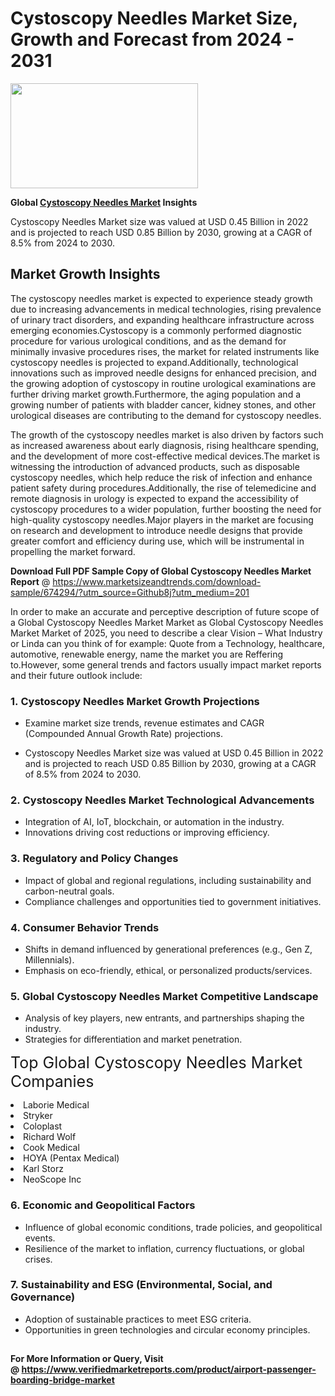 <H1>Cystoscopy Needles Market Size, Growth and Forecast from 2024 - 2031</H1><img class="aligncenter size-medium wp-image-584254" src="https://thirdeyenews.in/wp-content/uploads/2024/09/Global-Market-Research-300x168.jpeg" alt="" width="300" height="168" /><p><strong>Global&nbsp;<a href="https://www.marketsizeandtrends.com/download-sample/674294/?utm_source=Github8j?utm_medium=201">Cystoscopy Needles Market</a> Insights</strong></p><p>Cystoscopy Needles Market size was valued at USD 0.45 Billion in 2022 and is projected to reach USD 0.85 Billion by 2030, growing at a CAGR of 8.5% from 2024 to 2030.</p><p><h2>Market Growth Insights</h2> <p>The cystoscopy needles market is expected to experience steady growth due to increasing advancements in medical technologies, rising prevalence of urinary tract disorders, and expanding healthcare infrastructure across emerging economies.Cystoscopy is a commonly performed diagnostic procedure for various urological conditions, and as the demand for minimally invasive procedures rises, the market for related instruments like cystoscopy needles is projected to expand.Additionally, technological innovations such as improved needle designs for enhanced precision, and the growing adoption of cystoscopy in routine urological examinations are further driving market growth.Furthermore, the aging population and a growing number of patients with bladder cancer, kidney stones, and other urological diseases are contributing to the demand for cystoscopy needles.</p> <p>The growth of the cystoscopy needles market is also driven by factors such as increased awareness about early diagnosis, rising healthcare spending, and the development of more cost-effective medical devices.The market is witnessing the introduction of advanced products, such as disposable cystoscopy needles, which help reduce the risk of infection and enhance patient safety during procedures.Additionally, the rise of telemedicine and remote diagnosis in urology is expected to expand the accessibility of cystoscopy procedures to a wider population, further boosting the need for high-quality cystoscopy needles.Major players in the market are focusing on research and development to introduce needle designs that provide greater comfort and efficiency during use, which will be instrumental in propelling the market forward.</p><p><span class=""><strong>Download Full PDF Sample Copy of Global Cystoscopy Needles Market Report</strong> @ <a href="https://www.marketsizeandtrends.com/download-sample/674294/?utm_source=Github8j?utm_medium=201" target="_blank">https://www.marketsizeandtrends.com/download-sample/674294/?utm_source=Github8j?utm_medium=201</a></span></p><p>In order to make an accurate and perceptive description of future scope of a Global&nbsp;Cystoscopy Needles Market Market as Global&nbsp;Cystoscopy Needles Market Market of 2025, you need to describe a clear Vision &ndash; What Industry or Linda can you think of for example: Quote from a Technology, healthcare, automotive, renewable energy, name the market you are Reffering to.However, some general trends and factors usually impact market reports and their future outlook include:</p><h3>1.&nbsp;<strong>Cystoscopy Needles Market Growth Projections</strong></h3><ul><li>Examine market size trends, revenue estimates and CAGR (Compounded Annual Growth Rate) projections.</li><li><p>Cystoscopy Needles Market size was valued at USD 0.45 Billion in 2022 and is projected to reach USD 0.85 Billion by 2030, growing at a CAGR of 8.5% from 2024 to 2030.</p></li></ul><h3>2.&nbsp;<strong>Cystoscopy Needles Market Technological Advancements</strong></h3><ul><li>Integration of AI, IoT, blockchain, or automation in the industry.</li><li>Innovations driving cost reductions or improving efficiency.</li></ul><h3>3.&nbsp;<strong>Regulatory and Policy Changes</strong></h3><ul><li>Impact of global and regional regulations, including sustainability and carbon-neutral goals.</li><li>Compliance challenges and opportunities tied to government initiatives.</li></ul><h3>4.&nbsp;<strong>Consumer Behavior Trends</strong></h3><ul><li>Shifts in demand influenced by generational preferences (e.g., Gen Z, Millennials).</li><li>Emphasis on eco-friendly, ethical, or personalized products/services.</li></ul><h3>5.&nbsp;<strong>Global Cystoscopy Needles Market Competitive Landscape</strong></h3><ul><li>Analysis of key players, new entrants, and partnerships shaping the industry.</li><li>Strategies for differentiation and market penetration.</li></ul><p data-pm-slice="1 1 []"><span style="color: inherit; font-family: inherit; font-size: 25px;">Top Global Cystoscopy Needles Market Companies</span></p><div class="" data-test-id=""><p><li>Laborie Medical</li><li> Stryker</li><li> Coloplast</li><li> Richard Wolf</li><li> Cook Medical</li><li> HOYA (Pentax Medical)</li><li> Karl Storz</li><li> NeoScope Inc</li></p></div><h3>6.&nbsp;<strong>Economic and Geopolitical Factors</strong></h3><ul><li>Influence of global economic conditions, trade policies, and geopolitical events.</li><li>Resilience of the market to inflation, currency fluctuations, or global crises.</li></ul><h3>7.&nbsp;<strong>Sustainability and ESG (Environmental, Social, and Governance)</strong></h3><ul><li>Adoption of sustainable practices to meet ESG criteria.</li><li>Opportunities in green technologies and circular economy principles.</li></ul><h2><strong style="font-size: 14px;">For More Information or Query, Visit @&nbsp;</strong><a style="background-color: #ffffff; font-size: 14px;" href="https://www.marketsizeandtrends.com/report/cystoscopy-needles-market/" target="_blank">https://www.verifiedmarketreports.com/product/airport-passenger-boarding-bridge-market</a></h2>